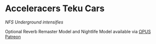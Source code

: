 # Acceleracers Teku Cars

*NFS Underground intensifies*

Optional Reverb Remaster Model and Nightlife Model available via [ΩPUS Patreon](https://www.patreon.com/omegapus)
